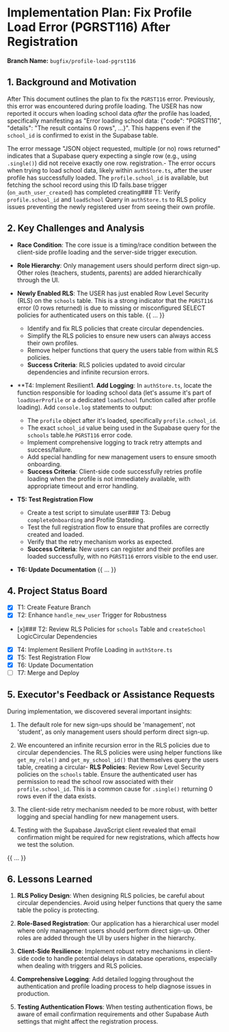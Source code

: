 # Implementation Plan: Fix Profile Load Error (PGRST116) After Registration

**Branch Name:** `bugfix/profile-load-pgrst116`

## 1. Background and Motivation

After This document outlines the plan to fix the `PGRST116` error. Previously, this error was encountered during profile loading. The USER has now reported it occurs when loading school data *after* the profile has loaded, specifically manifesting as "Error loading school data: {\"code\": \"PGRST116\", \"details\": \"The result contains 0 rows\", ...}". This happens even if the `school_id` is confirmed to exist in the Supabase table.

The error message "JSON object requested, multiple (or no) rows returned" indicates that a Supabase query expecting a single row (e.g., using `.single()`) did not receive exactly one row. registration.- The error occurs when trying to load school data, likely within `authStore.ts`, after the user profile has successfully loaded. The `profile.school_id` is available, but fetching the school record using this ID fails.base trigger (`on_auth_user_created`) has completed creating### T1: Verify `profile.school_id` and `loadSchool` Query in `authStore.ts` to RLS policy issues preventing the newly registered user from seeing their own profile.

## 2. Key Challenges and Analysis

*   **Race Condition**: The core issue is a timing/race condition between the client-side profile loading and the server-side trigger execution.
*   **Role Hierarchy**: Only management users should perform direct sign-up. Other roles (teachers, students, parents) are added hierarchically through the UI.
*   **Newly Enabled RLS**: The USER has just enabled Row Level Security (RLS) on the `schools` table. This is a strong indicator that the `PGRST116` error (0 rows returned) is due to missing or misconfigured SELECT policies for authenticated users on this table.
{{ ... }}
    *   Identify and fix RLS policies that create circular dependencies.
    *   Simplify the RLS policies to ensure new users can always access their own profiles.
    *   Remove helper functions that query the users table from within RLS policies.
    *   **Success Criteria**: RLS policies updated to avoid circular dependencies and infinite recursion errors.

*   **T4: Implement Resilient1.  **Add Logging**: In `authStore.ts`, locate the function responsible for loading school data (let's assume it's part of `loadUserProfile` or a dedicated `loadSchool` function called after profile loading). Add `console.log` statements to output:
    *   The `profile` object after it's loaded, specifically `profile.school_id`.
    *   The exact `school_id` value being used in the Supabase query for the `schools` table.he `PGRST116` error code.
    *   Implement comprehensive logging to track retry attempts and success/failure.
    *   Add special handling for new management users to ensure smooth onboarding.
    *   **Success Criteria**: Client-side code successfully retries profile loading when the profile is not immediately available, with appropriate timeout and error handling.

*   **T5: Test Registration Flow**
    *   Create a test script to simulate user### T3: Debug `completeOnboarding` and Profile Stateding.
    *   Test the full registration flow to ensure that profiles are correctly created and loaded.
    *   Verify that the retry mechanism works as expected.
    *   **Success Criteria**: New users can register and their profiles are loaded successfully, with no `PGRST116` errors visible to the end user.

*   **T6: Update Documentation**
{{ ... }}

## 4. Project Status Board

- [x] T1: Create Feature Branch
- [x] T2: Enhance `handle_new_user` Trigger for Robustness
- [x]### T2: Review RLS Policies for `schools` Table and `createSchool` LogicCircular Dependencies
- [x] T4: Implement Resilient Profile Loading in `authStore.ts`
- [x] T5: Test Registration Flow
- [x] T6: Update Documentation
- [ ] T7: Merge and Deploy

## 5. Executor's Feedback or Assistance Requests

During implementation, we discovered several important insights:

1. The default role for new sign-ups should be 'management', not 'student', as only management users should perform direct sign-up.

2. We encountered an infinite recursion error in the RLS policies due to circular dependencies. The RLS policies were using helper functions like `get_my_role()` and `get_my_school_id()` that themselves query the users table, creating a circular- **RLS Policies**: Review Row Level Security policies on the `schools` table. Ensure the authenticated user has permission to read the school row associated with their `profile.school_id`. This is a common cause for `.single()` returning 0 rows even if the data exists.

4. The client-side retry mechanism needed to be more robust, with better logging and special handling for new management users.

5. Testing with the Supabase JavaScript client revealed that email confirmation might be required for new registrations, which affects how we test the solution.

{{ ... }}

## 6. Lessons Learned

1. **RLS Policy Design**: When designing RLS policies, be careful about circular dependencies. Avoid using helper functions that query the same table the policy is protecting.

2. **Role-Based Registration**: Our application has a hierarchical user model where only management users should perform direct sign-up. Other roles are added through the UI by users higher in the hierarchy.

3. **Client-Side Resilience**: Implement robust retry mechanisms in client-side code to handle potential delays in database operations, especially when dealing with triggers and RLS policies.

4. **Comprehensive Logging**: Add detailed logging throughout the authentication and profile loading process to help diagnose issues in production.

5. **Testing Authentication Flows**: When testing authentication flows, be aware of email confirmation requirements and other Supabase Auth settings that might affect the registration process.
